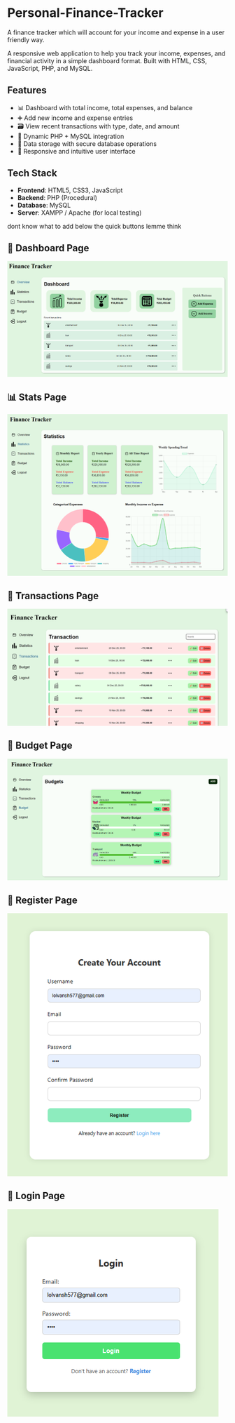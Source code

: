 # Personal-Finance-Tracker
A finance tracker which will account for your income and expense in a user friendly way.


A responsive web application to help you track your income, expenses, and financial activity in a simple dashboard format. Built with HTML, CSS, JavaScript, PHP, and MySQL.

## Features

- 📊 Dashboard with total income, total expenses, and balance
- ➕ Add new income and expense entries
- 🗃 View recent transactions with type, date, and amount
- 🔄 Dynamic PHP + MySQL integration
- 💾 Data storage with secure database operations
- 📱 Responsive and intuitive user interface

## Tech Stack

- **Frontend**: HTML5, CSS3, JavaScript
- **Backend**: PHP (Procedural)
- **Database**: MySQL
- **Server**: XAMPP / Apache (for local testing)

dont know what to add below the quick buttons lemme think
## 📃 Dashboard Page
![Dashboard](assests/screenshots/dashboard.png)


## 📊 Stats Page
![Stats](assests/screenshots/stats.png)

## 💸 Transactions Page
![Transactions](assests/screenshots/transaction.png)

## 📅 Budget Page
![Budget](assests/screenshots/budget.png)

## 📝 Register Page
![Register](assests/screenshots/register.png)

## 🔐 Login Page
![Login](assests/screenshots/login.png)